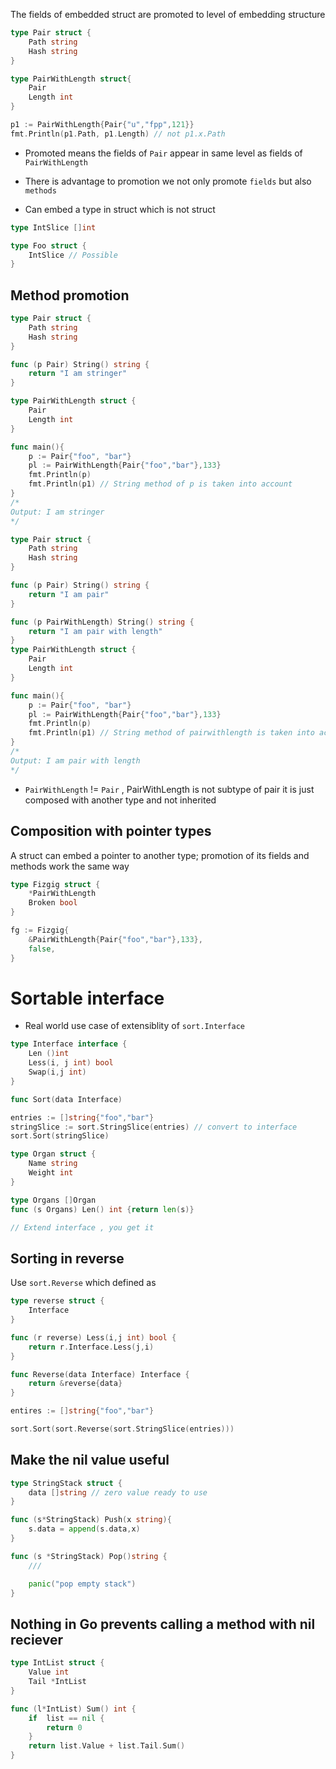 The fields of embedded struct are promoted to level of embedding
structure

```go
type Pair struct {
    Path string
    Hash string
}

type PairWithLength struct{
    Pair 
    Length int
}

p1 := PairWithLength{Pair{"u","fpp",121}}
fmt.Println(p1.Path, p1.Length) // not p1.x.Path
```

- Promoted means the fields of ``Pair`` appear in same level as fields
of ``PairWithLength``

- There is advantage to promotion we not only promote ``fields`` 
but also ``methods``

- Can embed a type in struct which is not struct

```go
type IntSlice []int

type Foo struct {
    IntSlice // Possible
}
```

## Method promotion

```go
type Pair struct {
    Path string 
    Hash string
}

func (p Pair) String() string {
    return "I am stringer"
}

type PairWithLength struct {
    Pair
    Length int
}

func main(){
    p := Pair{"foo", "bar"}
    pl := PairWithLength{Pair{"foo","bar"},133}
    fmt.Println(p)
    fmt.Println(p1) // String method of p is taken into account
}
/*
Output: I am stringer
*/

```

```go
type Pair struct {
    Path string 
    Hash string
}

func (p Pair) String() string {
    return "I am pair"
}

func (p PairWithLength) String() string {
    return "I am pair with length"
}
type PairWithLength struct {
    Pair
    Length int
}

func main(){
    p := Pair{"foo", "bar"}
    pl := PairWithLength{Pair{"foo","bar"},133}
    fmt.Println(p)
    fmt.Println(p1) // String method of pairwithlength is taken into account
}
/*
Output: I am pair with length
*/

```

- ```PairWithLength``` != ```Pair``` , PairWithLength is not subtype of pair 
it is just composed with another type and not inherited

## Composition with pointer types

A struct can embed a pointer to another type; promotion of its fields and methods
work the same way

```go
type Fizgig struct {
    *PairWithLength 
    Broken bool
}

fg := Fizgig{
    &PairWithLength{Pair{"foo","bar"},133},
    false,
}
```

# Sortable interface

- Real world use case of extensiblity of ``sort.Interface``

```go
type Interface interface {
    Len ()int
    Less(i, j int) bool
    Swap(i,j int)
}

func Sort(data Interface)

```

```go
entries := []string{"foo","bar"}
stringSlice := sort.StringSlice(entries) // convert to interface
sort.Sort(stringSlice)

type Organ struct {
    Name string
    Weight int
}

type Organs []Organ
func (s Organs) Len() int {return len(s)}

// Extend interface , you get it

```

## Sorting in reverse

Use ``sort.Reverse`` which defined as

```go
type reverse struct {
    Interface
}

func (r reverse) Less(i,j int) bool {
    return r.Interface.Less(j,i)
}

func Reverse(data Interface) Interface {
    return &reverse{data}
}

entires := []string{"foo","bar"}

sort.Sort(sort.Reverse(sort.StringSlice(entries)))
```

## Make the nil value useful

```go
type StringStack struct {
    data []string // zero value ready to use
}

func (s*StringStack) Push(x string){
    s.data = append(s.data,x)
}

func (s *StringStack) Pop()string {
    ///

    panic("pop empty stack")
}

```

## Nothing in Go prevents calling a method with nil reciever

```go
type IntList struct {
    Value int
    Tail *IntList
}

func (l*IntList) Sum() int {
    if  list == nil {
        return 0
    }
    return list.Value + list.Tail.Sum()
}

```